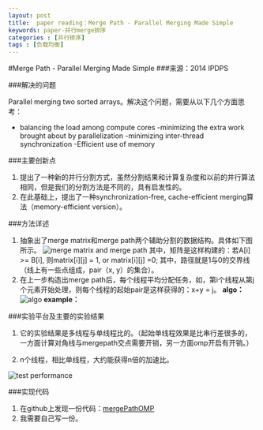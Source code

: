 ```yaml
---
layout: post
title:  paper reading：Merge Path - Parallel Merging Made Simple
keywords: paper-并行merge排序
categories : [并行排序]
tags : [负载均衡]
---
```

#Merge Path - Parallel Merging Made Simple
###来源：2014 IPDPS

###解决的问题

Parallel merging two sorted arrays。解决这个问题，需要从以下几个方面思考：

- balancing the load among compute
cores
-minimizing the extra work brought about by
parallelization
-minimizing inter-thread synchronization
-Efficient use of memory


###主要创新点

 1. 提出了一种新的并行分割方式，虽然分割结果和计算复杂度和以前的并行算法相同，但是我们的分割方法是不同的，具有启发性的。
 2. 在此基础上，提出了一种synchronization-free, cache-efficient merging算法（memory-efficient version）。

###方法详述

 1. 抽象出了merge matrix和merge path两个辅助分割的数据结构。具体如下图所示。
 ![merge matrix and merge path](http://img.blog.csdn.net/20170303163626353?watermark/2/text/aHR0cDovL2Jsb2cuY3Nkbi5uZXQvdTAxMDQ1ODg2Mw==/font/5a6L5L2T/fontsize/400/fill/I0JBQkFCMA==/dissolve/70/gravity/SouthEast)
 其中，矩阵是这样构建的：若A[i] >= B[i], 则matrix[i][j] = 1, or matrix[i][j] =0;
 其中，路径就是1与0的交界线（线上有一些点组成，pair（x, y）的集合）。
 2. 在上一步构造出merge path后，每个线程平均分配任务，如，第i个线程从第j个元素开始处理，则每个线程的起始pair是这样获得的：x+y = j。 
 **algo：**
 ![algo](http://img.blog.csdn.net/20170303163641806?watermark/2/text/aHR0cDovL2Jsb2cuY3Nkbi5uZXQvdTAxMDQ1ODg2Mw==/font/5a6L5L2T/fontsize/400/fill/I0JBQkFCMA==/dissolve/70/gravity/SouthEast)
 **example：**
 
###实验平台及主要的实验结果
 1. 它的实验结果是多线程与单线程比的。（起始单线程效果是比串行差很多的，一方面计算对角线与mergepath交点需要开销，另一方面omp开启有开销。）

 2. n个线程，相比单线程，大约能获得n倍的加速比。 
  
![test performance](http://img.blog.csdn.net/20170303164814088?watermark/2/text/aHR0cDovL2Jsb2cuY3Nkbi5uZXQvdTAxMDQ1ODg2Mw==/font/5a6L5L2T/fontsize/400/fill/I0JBQkFCMA==/dissolve/70/gravity/SouthEast)

###实现代码
1. 在github上发现一份代码：[mergePathOMP](https://github.com/ogreen/MergePathOMP)
2. 我需要自己写一份。